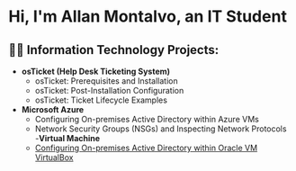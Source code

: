 <h1>Hi, I'm Allan Montalvo, an IT Student</h1>

<h2>👨‍💻 Information Technology Projects:</h2>

- <b>osTicket (Help Desk Ticketing System)</b>
  - osTicket: Prerequisites and Installation
  - osTicket: Post-Installation Configuration
  - osTicket: Ticket Lifecycle Examples
- <b>Microsoft Azure</b>
  - Configuring On-premises Active Directory within Azure VMs
  - Network Security Groups (NSGs) and Inspecting Network Protocols
-<b>Virtual Machine</b>
  - [Configuring On-premises Active Directory within Oracle VM VirtualBox](https://github.com/AllanMontalvo/Active-Directory)


